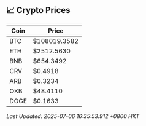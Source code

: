 ## 📈 Crypto Prices

| Coin | Price |
| ---- | ----- |
| BTC | $108019.3582 |
| ETH | $2512.5630 |
| BNB | $654.3492 |
| CRV | $0.4918 |
| ARB | $0.3234 |
| OKB | $48.4110 |
| DOGE | $0.1633 |

_Last Updated: 2025-07-06 16:35:53.912 +0800 HKT_